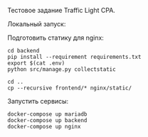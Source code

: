 Тестовое задание Traffic Light CPA.

Локальный запуск:

Подготовить статику для nginx:
```
cd backend
pip install --requirement requirements.txt
export $(cat .env)
python src/manage.py collectstatic

cd ..
cp --recursive frontend/* nginx/static/
```
Запустить сервисы:
```
docker-compose up mariadb
docker-compose up backend
docker-compose up nginx
```
